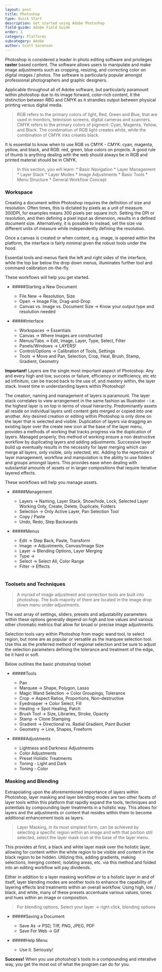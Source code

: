 ```yaml
---
layout: post
title: Photoshop
type: Quick Start
description: Get started using Adobe Photoshop
field-guide: Adobe Field Guide
order: 3
category: Platforms
subcategory: Adobe
author: Scott Sorenson
---
```


Photoshop is considered a leader in photo editing software and privileges **raster** based content. The software allows users to manipulate and make image adjustments such as cropping, resizing, and correcting color on digital images / photos. The software is particularly popular amongst professional photographers and graphic designers.

Applicable throughout all of Adobe software, but particularly paramount within photoshop due to its image forward, color-rich content, it the distinction between RBG and CMYK as it strandles output between physical printing versus digital media. 

>RGB refers to the primary colors of light, Red, Green and Blue, that are used in monitors, television screens, digital cameras and scanners. CMYK refers to the primary colors of pigment: Cyan, Magenta, Yellow, and Black. The combination of RGB light creates white, while the combination of CMYK inks creates black.

It is essential to know when to use RGB vs CMYK - CMYK: cyan, magenta, yellow, and black, and  RGB: red, green, blue colors on projects. A good rule of thumb is anything dealing with the web should always be in RGB and printed material should be in CMYK. 

>In this section, you will learn:
    * Basic Navigation
    * Layer Management
    * Layer Stack
    * Layer Modes
    * Image Adjustments
    * Basic Tools
    * Menu Structure
    * General Workflow Concept

### Workspace

Creating a document within Photoshop requires the definition of size and resolution. Often times, this is dictated by pixels as a unit of measure. 300DPI, for examples means 300 pixels per square inch. Setting the DPI or resolution, and then defining a pixel input as dimension, results in a defined document size. Alternatively, it is possible to instead, set the size via different units of measure while independently defining the resolution. 

Once a canvas is created or when content, e.g. image, is opened within the platform, the interface is fairly minimal given the robust tools under the hood. 

Essential tools and menus flank the left and right sides of the interface, while the top bar below the drop down menus, illuminates further tool and command calibration on-the-fly. 

<div class="alert alert-info"><span class="glyphicon glyphicon-hand-down" aria-hidden="true"></span> These workflows will help you get started.</div>


* #####Starting a New Document
    * File New → Resolution, Size
    * Open → Image File, Drag-and-Drop
    * Canvas vs. Image vs. Document Size → Know your output type and         resolution needed

* #####Interface
    * Workspaces → Essentials
    * Canvas → Where Images are constructed
    * Menus/Tabs → Edit, Image, Layer, Type, Select, Filter
    * Panels/Windows → LAYERS!
    * Control/Options → Calibration of Tools, Settings
    * Tools → Move and Pan, Selection, Crop, Heal, Brush, Stamp, Gradient, Geometry

<div class="alert alert-warning"><strong>Important!</strong> Layers are the single most important aspect of Photoshop. Any and every high and low, success or failure, efficiency or inefficiency, etc etc ad infinitum, can be traced back to the use of, and mastery within, the layer stack. Invest time in understanding layers within Photoshop! 
</div>

The creation, naming and management of layers is paramount. The layer stack correlates to view arrangement in the same fashion as Illustrator - i.e. the highest layer is on top in terms of visual hierarchy. Predominantly assets all reside on individual layers until content gets merged or copied into one another. Any desired creation or editing within Photoshop is only done on the layer that is selected and visible. Duplication of layers via dragging an existing layer over the create new icon at the base of the layer menu, provides a methods of working that tracks progress via the duplication of layers. Managed properly, this method of working ensure a non destructive workflow by duplicating layers and adding adjustments. Successive layer build up eventually results in the necessity for layer merging which can merge all layers, only visible, only selected, etc. Adding to the repertoire of layer management, workflow and manipulation is the ability to use folders and groups amongst layers. This provides ease when dealing with substantial amounts of assets or in larger compositions that require iterative layered effects. 

<div class="alert alert-info"><span class="glyphicon glyphicon-hand-down" aria-hidden="true"></span> These workflows will help you manage assets.
</div>


* #####Management
    * Layers → Naming, Layer Stack, Show/hide, Lock, Selected Layer Working Only, Create, Delete, Duplicate, Folders
    * Selection → Only Active Layer, Pan Selection Tool
    * Copy / Paste
    * Undo, Redo, Step Backwards

* #####Menus
    * Edit → Step Back, Paste, Transform 
    * Image → Adjustments, Canvas/Image Size
    * Layer → Blending Options, Layer Merging
    * Type → 
    * Select → Select All, Color Range
    * Filter → Effects
<br></br>

### Toolsets and Techniques
>A myriad of image adjustment and correction tools are built into photoshop. The bulk majority of them are located in the image drop down menu under adjustments. 

The vast array of settings, sliders, presets and adjustability parameters within these options generally depend on high and low values and various other chromatic metrics that allow for broad or precise image adjustments.

Selection tools vary within Photoshop from magic wand tool, to select region, but none are as popular or versatile as the marquee selection tool. Use this as the preferred method of regional selection and be sure to adjust the selection parameters defining the tolerance and treatment of the edge, be it hard or soft. 

<div class="alert alert-info"><span class="glyphicon glyphicon-hand-down" aria-hidden="true"></span> Below outlines the basic photoshop toolset</div>


* #####Tools
    * Pan
    * Marquee → Shape, Polygon, Lasso
    * Magic Wand Selection → Color Groupings, Tolerance
    * Crop → Aspect Ratios, Proportions, Non-destructive
    * Eyedropper → Color Select, Fill
    * Healing → Spot Healing, Patch
    * Brush Tool → Size, Libraries, Stroke, Opacity
    * Stamp → Clone Stamping
    * Gradient → Directional vs. Radial Gradient, Paint Bucket
    * Geometry → Line, Shapes, Freeform

* #####Adjustments
    * Lightness and Darkness Adjustments
    * Color Adjustments
    * Preset Holistic Treatments
    * Toning - Light and Dark
    * Toning - Color

### Masking and Blending

Extrapolating upon the aforementioned importance of layers within Photoshop, layer masking and layer blending modes are two other facets of layer tools within this platform that rapidly expand the tools, techniques and potentials by compounding layer treatments in a holistic way. This allows for layers and the adjustments or content that resides within them to become additional enhancement tools as layers. 

>Layer Masking, in its most simplest form, can be achieved by selecting a specific region within an image and with that portion still selected, select the layer mask icon at the base of the layer menu. 

This provides at first, a black and white layer mask over the holistic layer, allowing for content within the white region to be visible and content in the black region to be hidden. Utilizing this, adding gradients, making selections, merging content, isolating areas, etc. via this method and folded into an editing workflow will pay dividends.  

Either in addition to a layer masking workflow or to a holistic layer in and of itself, layer blending modes are another tools to enhance the capability of layering effects and treatments within an overall workflow. Using high, low / black, and white, many of these presets accentuate various values, tones and hues within an image or composition. 

> For blending options, Select your layer → right click, blending options


* #####Saving a Document
    * Save As → PSD, Tiff, PNG, JPEG, PDF
    * Save For Web → Gif


* #####Help Menu
    * Use it. Seriously!

<div class="alert alert-success"><strong>Success!</strong> When you use photoshop's tools in a compounding and interative way, you get the most out of what the program can do for you.</div>
